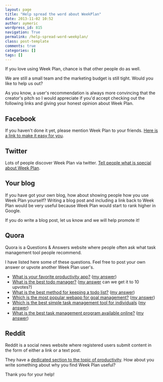 ```yaml
---
layout: page
title: "Help spread the word about WeekPlan"
date: 2013-11-02 10:52
author: aymeric
wordpress_id: 815
navigation: True
permalink: /help-spread-word-weekplan/
class: post-template
comments: true
categories: []
tags: []
---
```



If you love using Week Plan, chance is that other people do as well. 

We are still a small team and the marketing budget is still tight. Would you like to help us out?

As you know, a user's recommendation is always more convincing that the creator's pitch so I would appreciate if you'd accept checking out the following links and giving your honest opinion about Week Plan.

## Facebook

If you haven't done it yet, please mention Week Plan to your friends. [Here is a link to make it easy for you](http://www.facebook.com/sharer/sharer.php?u=http://weekplan.net).

## Twitter

Lots of people discover Week Plan via twitter. [Tell people what is special about Week Plan](http://clicktotweet.com/7_89a).

## Your blog

If you have got your own blog, how about showing people how you use Week Plan yourself?
Writing a blog post and including a link back to Week Plan would be very useful because Week Plan would start to rank higher in Google.

If you do write a blog post, let us know and we will help promote it!

## Quora

Quora is a Questions & Answers website where people often ask what task management tool people recommend.

I have listed here some of these questions. Feel free to post your own answer or upvote another Week Plan user's.

*   [What is your favorite productivity app?](http://www.quora.com/Productivity/What-is-your-favorite-productivity-app) ([my answer](http://qr.ae/NQPUL))
*   [What is the best todo manager?](http://www.quora.com/What-is-the-best-to-do-manager) ([my answer](http://qr.ae/NWj1m) can we get it to 10 upvotes?)
*   [What is the best method for keeping a todo list?](http://www.quora.com/What-is-the-best-method-for-keeping-a-to-do-list) ([my answer](http://qr.ae/NQPEU))
*   [Which is the most popular webapp for goal management?](http://www.quora.com/Which-is-the-most-popular-webapp-for-goal-management-(not-tasks-rather-management-of-life-goals)) ([my answer](http://qr.ae/NQP0Z))
*   [Which is the best simple task management tool for individuals](http://www.quora.com/Which-is-the-best-simple-task-management-tool-for-individuals) ([my answer](http://qr.ae/NQ41Y))
*   [What is the best task management program available online?](http://www.quora.com/What-is-the-best-task-management-program-available-online) ([my answer](http://qr.ae/NQ4GU))

## Reddit

Reddit is a social news website where registered users submit content in the form of either a link or a text post.

They have a [dedicated section to the topic of productivity](http://www.reddit.com/r/productivity). How about you write something about why you find Week Plan useful?

Thank you for your help!

